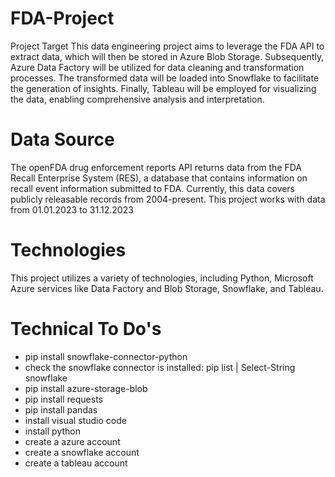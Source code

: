 # FDA-Project
Project Target
This data engineering project aims to leverage the FDA API to extract data, which will then be stored in Azure Blob Storage. Subsequently, Azure Data Factory will be utilized for data cleaning and transformation processes. The transformed data will be loaded into Snowflake to facilitate the generation of insights. Finally, Tableau will be employed for visualizing the data, enabling comprehensive analysis and interpretation.

# Data Source
The openFDA drug enforcement reports API returns data from the FDA Recall Enterprise System (RES), a database that contains information on recall event information submitted to FDA. Currently, this data covers publicly releasable records from 2004-present. This project works with data from 01.01.2023 to 31.12.2023

# Technologies
This project utilizes a variety of technologies, including Python, Microsoft Azure services like Data Factory and Blob Storage, Snowflake, and Tableau.

# Technical To Do's
- pip install snowflake-connector-python
- check the snowflake connector is installed: pip list | Select-String snowflake
- pip install azure-storage-blob
- pip install requests
- pip install pandas
- install visual studio code
- install python
- create a azure account 
- create a snowflake account
- create a tableau account


